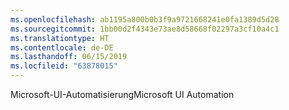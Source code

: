 ```yaml
---
ms.openlocfilehash: ab1195a800b0b3f9a9721668241e0fa1389d5d28
ms.sourcegitcommit: 1bb00d2f4343e73ae8d58668f02297a3cf10a4c1
ms.translationtype: HT
ms.contentlocale: de-DE
ms.lasthandoff: 06/15/2019
ms.locfileid: "63878015"
---
```

<span data-ttu-id="dc40a-101">Microsoft-UI-Automatisierung</span><span class="sxs-lookup"><span data-stu-id="dc40a-101">Microsoft UI Automation</span></span>